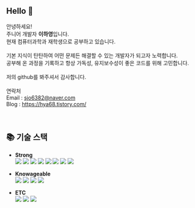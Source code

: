## Hello 👋
안녕하세요!<br/>
주니어 개발자 <b>이하영</b>입니다.<br/>
현재 컴퓨터과학과 재학생으로 공부하고 있습니다.<br/>
<br/>
기본 지식이 탄탄하여 어떤 문제든 해결할 수 있는 개발자가 되고자 노력합니다.<br/>
공부해 온 과정을 기록하고 항상 가독성, 유지보수성이 좋은 코드를 위해 고민합니다.<br/>
<br/>
저의 github를 봐주셔서 감사합니다.<br/>
<br/>
연락처<br/>
Email : sjo6382@naver.com<br/>
Blog : https://hya68.tistory.com/<br/>
<br/>
<br/>

## 📚 기술 스택 

* <b> Strong </b><br/>
  <img src="https://img.shields.io/badge/Java-437291?style=flat-square&logo=openjdk&logoColor=white"/> <img src="https://img.shields.io/badge/HTML5-E34F26?style=flat-square&logo=html5&logoColor=white"/>
  <img src="https://img.shields.io/badge/CSS3-1572B6?style=flat-square&logo=CSS3&logoColor=white"/>
  <img src="https://img.shields.io/badge/Thymeleaf-005F0F.svg?style=flat-square&logo=Thymeleaf&logoColor=white"/>
  <img src="https://img.shields.io/badge/MySQL-4479A1?style=flat-square&logo=MySQL&logoColor=white"/>
  <img src="https://img.shields.io/badge/Oracle-F80000?style=flat-square&logo=Oracle&logoColor=white"/>
  <img src="https://img.shields.io/badge/Spring-6DB33F.svg?style=flat-square&logo=Spring&logoColor=white"/>
  <img src="https://img.shields.io/badge/SpringBoot-6DB33F.svg?style=flat-square&logo=SpringBoot&logoColor=white"/>
  
* <b> Knowageable </b><br/>
  <img src="https://img.shields.io/badge/Python-3776AB?style=flat-square&logo=python&logoColor=white">
  <img src="https://img.shields.io/badge/JavaScript-ffb13b?style=flat-square&logo=javascript&logoColor=white"/>
  <img src="https://img.shields.io/badge/Jquery-%230769AD.svg?style=flat-square&logo=jquery&logoColor=white"/>
  <img src="https://img.shields.io/badge/Bootstrap-7952B3.svg?style=flat-square&logo=bootstrap&logoColor=white"/>
  
* <b> ETC </b><br/>
  <img src="https://img.shields.io/badge/Windows10-0078D6?style=flat-square&logo=windows10&logoColor=white">
  <img src="https://img.shields.io/badge/Eclipse-2C2255?style=flat-square&logo=eclipseide&logoColor=white">
  <img src="https://img.shields.io/badge/GitHub-181717?style=flat-square&logo=github&logoColor=white">



